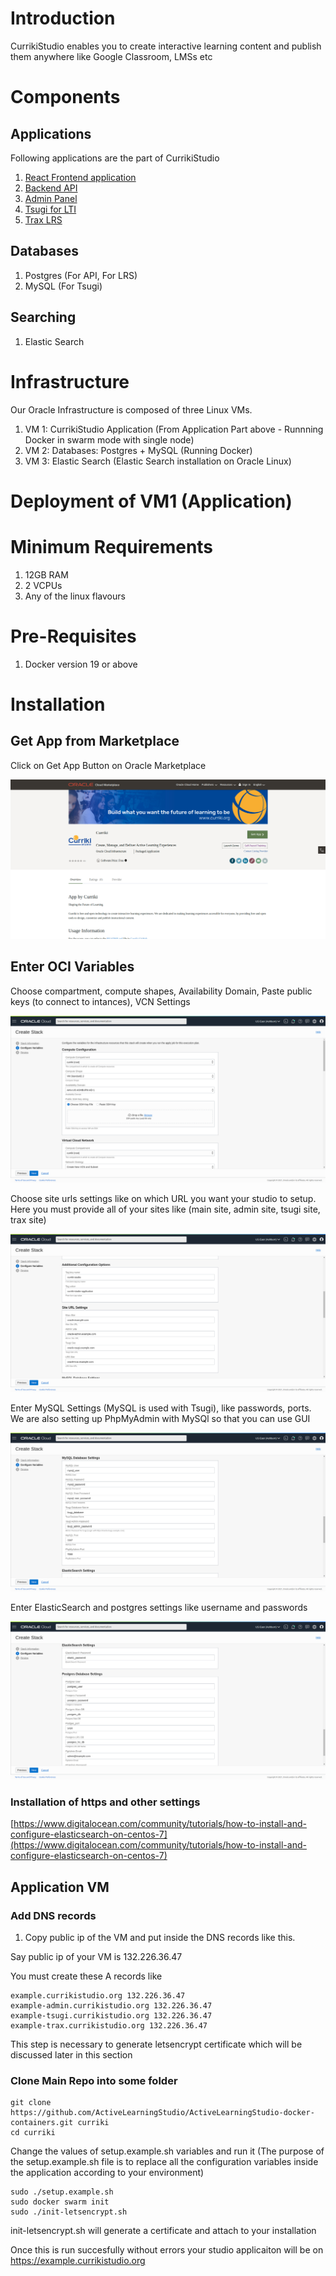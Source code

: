 # Introduction

CurrikiStudio enables you to create interactive learning content and publish them anywhere like Google Classroom, LMSs etc

# Components

## Applications

Following applications are the part of CurrikiStudio

1. [React Frontend application](https://github.com/ActiveLearningStudio/ActiveLearningStudio-react-client)
2. [Backend API](https://github.com/ActiveLearningStudio/ActiveLearningStudio-API)
3. [Admin Panel](https://github.com/ActiveLearningStudio/ActiveLearningStudio-admin-panel)
4. [Tsugi for LTI](https://github.com/tsugiproject/tsugi)
5. [Trax LRS](https://github.com/trax-project/trax-lrs)

## Databases

1. Postgres (For API, For LRS)
2. MySQL (For Tsugi)

## Searching

1. Elastic Search

# Infrastructure

Our Oracle Infrastructure is composed of three Linux VMs.

1. VM 1: CurrikiStudio Application (From Application Part above - Runnning Docker in swarm mode with single node)
2. VM 2: Databases: Postgres + MySQL (Running Docker)
3. VM 3: Elastic Search (Elastic Search installation on Oracle Linux)

# Deployment of VM1 (Application)


# Minimum Requirements
1. 12GB RAM
2. 2 VCPUs
3. Any of the linux flavours

# Pre-Requisites


1. Docker version 19 or above


# Installation

## Get App from Marketplace

Click on Get App Button on Oracle Marketplace

![Installation](https://raw.githubusercontent.com/ActiveLearningStudio/ActiveLearningStudio-oracle-terraform/master/images/stack1.png)

## Enter OCI Variables

Choose compartment, compute shapes, Availability Domain, Paste public keys (to connect to intances), VCN Settings

![OCI Variables](https://raw.githubusercontent.com/ActiveLearningStudio/ActiveLearningStudio-oracle-terraform/master/images/stack2.png)

Choose site urls settings like on which URL you want your studio to setup. Here you must provide all of your sites like (main site, admin site, tsugi site, trax site)

![Site URLs settings](https://raw.githubusercontent.com/ActiveLearningStudio/ActiveLearningStudio-oracle-terraform/master/images/stack3.png)


Enter MySQL Settings (MySQL is used with Tsugi), like passwords, ports. We are also setting up PhpMyAdmin with MySQl so that you can use GUI

![MySQL Settings](https://raw.githubusercontent.com/ActiveLearningStudio/ActiveLearningStudio-oracle-terraform/master/images/stack4.png)

Enter ElasticSearch and postgres settings like username and passwords

![MySQL Settings](https://raw.githubusercontent.com/ActiveLearningStudio/ActiveLearningStudio-oracle-terraform/master/images/stack5.png)

### Installation of https and other settings

[https://www.digitalocean.com/community/tutorials/how-to-install-and-configure-elasticsearch-on-centos-7](https://www.digitalocean.com/community/tutorials/how-to-install-and-configure-elasticsearch-on-centos-7)

## Application VM

### Add DNS records

1. Copy public ip of the VM and put inside the DNS records like this.

Say public ip of your VM is 132.226.36.47

You must create these A records like

    example.currikistudio.org 132.226.36.47
	example-admin.currikistudio.org 132.226.36.47
	example-tsugi.currikistudio.org 132.226.36.47
	example-trax.currikistudio.org 132.226.36.47

This step is necessary to generate letsencrypt certificate which will be discussed later in this section

### Clone Main Repo into some folder

    git clone https://github.com/ActiveLearningStudio/ActiveLearningStudio-docker-containers.git curriki
	cd curriki

Change the values of setup.example.sh variables and run it (The purpose of the setup.example.sh file is to replace all the configuration variables inside the application according to your environment)
	
	sudo ./setup.example.sh
	sudo docker swarm init
	sudo ./init-letsencrypt.sh

init-letsencrypt.sh will generate a certificate and attach to your installation

Once this is run succesfully without errors your studio applicaiton will be on https://example.currikistudio.org


